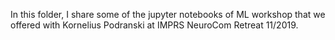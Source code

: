 In this folder, I share some of the jupyter notebooks of ML workshop that we offered with Kornelius Podranski at IMPRS NeuroCom Retreat 11/2019.
